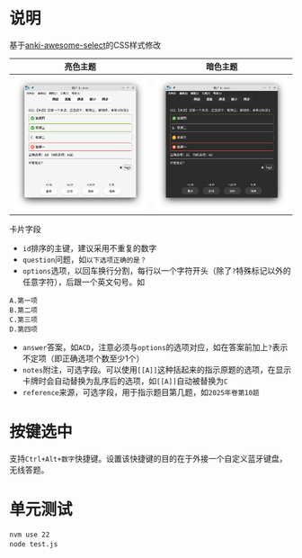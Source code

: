 # 说明

基于[anki-awesome-select](https://github.com/git9527/anki-awesome-select)的CSS样式修改

|亮色主题|暗色主题|
|--|--|
|![](images/preview-light.png)|![](images/preview-dark.png)|

卡片字段

- `id`排序的主键，建议采用不重复的数字
- `question`问题，如`以下选项正确的是？`
- `options`选项，以回车换行分割，每行以一个字符开头（除了`?`特殊标记以外的任意字符），后跟一个英文句号。如

```
A.第一项
B.第二项
C.第三项
D.第四项
```

- `answer`答案，如`ACD`，注意必须与`options`的选项对应，如在答案前加上`?`表示不定项（即正确选项个数至少1个）
- `notes`附注，可选字段。可以使用`[[A]]`这种括起来的指示原题的选项，在显示卡牌时会自动替换为乱序后的选项，如`[[A]]`自动被替换为`C`
- `reference`来源，可选字段，用于指示题目第几题，如`2025年卷第10题`

# 按键选中

支持`Ctrl+Alt+数字`快捷键。设置该快捷键的目的在于外接一个自定义蓝牙键盘，无线答题。

# 单元测试

```bash
nvm use 22
node test.js
```

